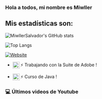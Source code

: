 ### Hola a todos, mi nombre es Miwller

## Mis estadísticas son: 

![MiwllerSalvador's GitHub stats](https://github-readme-stats.vercel.app/api?username=MiwllerSalvador&show_icons=true&theme=radical)

![Top Langs](https://github-readme-stats.vercel.app/api/top-langs/?username=MiwllerSalvador&show_icons=true&theme=radical)

[![Website](https://img.shields.io/website?url=https%3A%2F%2Fgithub.com%2FMiwllerSalvador%2FMiwllerSalvador&up_message=visitar&style=plastic)](https://github.com/MiwllerSalvador/MiwllerSalvador)

- ⚡ Trabajando con la Suite de Adobe [<img align="left" alt="AdobeSuite" width="22px" src="https://cdn.jsdelivr.net/npm/simple-icons@3.13.0/icons/adobe.svg" />][Adobe]!

- ⚡ Curso de Java [<img align="left" alt="AdobeSuite" width="22px" src="https://raw.githubusercontent.com/jmnote/z-icons/master/svg/java.svg" />][Java]!

[Adobe]: https://www.adobe.com/la/creativecloud.html?sdid=KQPRS&mv=search&ef_id=a8cec55aad91176f0eb3a0d745535909:G:s&s_kwcid=AL!3085!10!79233685095840!79233921356102&msclkid=a8cec55aad91176f0eb3a0d745535909

[Java]: https://www.java.com/es/

### 💻 Últimos videos de Youtube
<!-- BLOG-POST-LIST:START -->
<!-- BLOG-POST-LIST:END -->